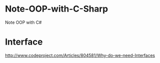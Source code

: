 # Note-OOP-with-C-Sharp
Note OOP with C#

# Interface
http://www.codeproject.com/Articles/804581/Why-do-we-need-Interfaces
